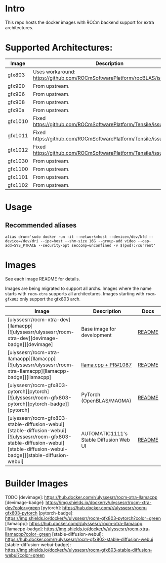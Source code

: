 # Intro

This repo hosts the docker images with ROCm backend support for extra architectures.

# Supported Architectures:

Image | Description
--- | ---
gfx803 | Uses workaround: https://github.com/ROCmSoftwarePlatform/rocBLAS/issues/1218
gfx900 | From upstream.
gfx906 | From upstream.
gfx908 | From upstream.
gfx90a | From upstream.
gfx1010 | Fixed https://github.com/ROCmSoftwarePlatform/Tensile/issues/1757
gfx1011 | Fixed https://github.com/ROCmSoftwarePlatform/Tensile/issues/1757
gfx1012 | Fixed https://github.com/ROCmSoftwarePlatform/Tensile/issues/1757
gfx1030 | From upstream.
gfx1100 | From upstream.
gfx1101 | From upstream.
gfx1102 | From upstream.

# Usage

## Recommended aliases

```shell
alias drun='sudo docker run -it --network=host --device=/dev/kfd --device=/dev/dri --ipc=host --shm-size 16G --group-add video --cap-add=SYS_PTRACE --security-opt seccomp=unconfined -v $(pwd):/current'
```

# Images
See each image README for details.

Images are being migrated to support all archs. Images where the name starts with `rocm-xtra` supports all architectures. Images starting with `rocm-gfx803` only support the gfx803 arch.

Image | Description | Docs
--- | --- | ---
[ulyssesrr/rocm-xtra-dev][llamacpp]<br />[![ulyssesrr/ulyssesrr/rocm-xtra-dev][devimage-badge]][devimage] | Base image for development | [README](rocm-xtra-dev/README.md)
[ulyssesrr/rocm-xtra-llamacpp][llamacpp]<br />[![ulyssesrr/ulyssesrr/rocm-xtra-llamacpp][llamacpp-badge]][llamacpp] | [llama.cpp + PR#1087](https://github.com/ggerganov/llama.cpp/pull/1087) | [README](rocm-xtra-llamacpp/README.md)
[ulyssesrr/rocm-gfx803-pytorch][pytorch]<br />[![ulyssesrr/rocm-gfx803-pytorch][pytorch-badge]][pytorch] | PyTorch (OpenBLAS/MAGMA) | [README](rocm-gfx803-pytorch/README.md)
[ulyssesrr/rocm-gfx803-stable-diffusion-webui][stable-diffusion-webui]<br />[![ulyssesrr/rocm-gfx803-stable-diffusion-webui][stable-diffusion-webui-badge]][stable-diffusion-webui] | AUTOMATIC1111's Stable Diffusion Web UI | [README](rocm-gfx803-stable-diffusion-webui/README.md)

# Builder Images
TODO
[devimage]: https://hub.docker.com/r/ulyssesrr/rocm-xtra-llamacpp
[devimage-badge]: https://img.shields.io/docker/v/ulyssesrr/rocm-xtra-dev?color=green
[pytorch]: https://hub.docker.com/r/ulyssesrr/rocm-gfx803-pytorch
[pytorch-badge]: https://img.shields.io/docker/v/ulyssesrr/rocm-gfx803-pytorch?color=green
[llamacpp]: https://hub.docker.com/r/ulyssesrr/rocm-xtra-llamacpp
[llamacpp-badge]: https://img.shields.io/docker/v/ulyssesrr/rocm-xtra-llamacpp?color=green
[stable-diffusion-webui]: https://hub.docker.com/r/ulyssesrr/rocm-gfx803-stable-diffusion-webui
[stable-diffusion-webui-badge]: https://img.shields.io/docker/v/ulyssesrr/rocm-gfx803-stable-diffusion-webui?color=green
